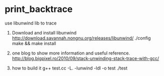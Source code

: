 # print_backtrace
use libunwind lib to trace

1. Download and install libunwind
http://download.savannah.nongnu.org/releases/libunwind/
./config
make && make install

2. one blog to show more information and useful reference.
http://blog.bigpixel.ro/2010/09/stack-unwinding-stack-trace-with-gcc/

3. how to build it
g++ test.cc -L. -lunwind -ldl -o test
./test



